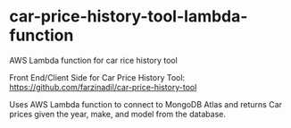 # car-price-history-tool-lambda-function
AWS Lambda function for car rice history tool

Front End/Client Side for Car Price History Tool: https://github.com/farzinadil/car-price-history-tool

Uses AWS Lambda function to connect to MongoDB Atlas and returns Car prices given the year, make, and model from the database.